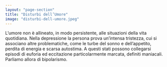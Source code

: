 ```yaml
---
layout: "page-section"
title: "Disturbi dell’Umore"
image: "disturbi-dell-umore.jpeg"
---
```


L’umore non è allineato, in modo persistente, alle situazioni della vita quotidiana. Nella depressione la persona prova un’intensa tristezza, cui si associano altre problematiche, come le turbe del sonno e dell’appetito, perdita di energia e scarsa autostima. A questi stati possono collegarsi episodi di euforia ed eccitazione particolarmente marcata, definiti maniacali. Parliamo allora di bipolarismo.
